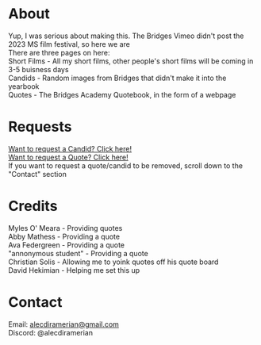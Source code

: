 #  About
Yup, I was serious about making this. The Bridges Vimeo didn't post the 2023 MS film festival, so here we are<br>
There are three pages on here:<br>
Short Films - All my short films, other people's short films will be coming in 3-5 buisness days<br>
Candids - Random images from Bridges that didn't make it into the yearbook<br>
Quotes - The Bridges Academy Quotebook, in the form of a webpage
# Requests
[Want to request a Candid? Click here!]<br>
[Want to request a Quote? Click here!]<br>
If you want to request a quote/candid to be removed, scroll down to the "Contact" section<br>
# Credits
Myles O' Meara - Providing quotes<br>
Abby Mathess - Providing a quote<br>
Ava Federgreen - Providing a quote<br>
"annonymous student" - Providing a quote<br>
Christian Solis - Allowing me to yoink quotes off his quote board<br>
David Hekimian - Helping me set this up
# Contact
Email: alecdiramerian@gmail.com<br>
Discord: @alecdiramerian

[want to request a candid? click here!]: https://forms.gle/z2F7er1nemraYQyr6
[want to request a quote? click here!]: https://forms.gle/FW84K2qrrsttKQ1A9